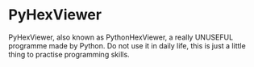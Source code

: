 # PyHexViewer
PyHexViewer, also known as PythonHexViewer, a really UNUSEFUL programme made by Python.
Do not use it in daily life, this is just a little thing to practise programming skills.
